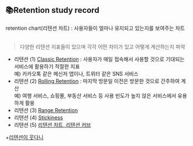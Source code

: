 ## 📚Retention study record    
retention chart(리텐션 차트) : 사용자들이 얼마나 유지되고 있는지를 보여주는 차트   
<br>

> 다양한 리텐션 지표들이 있으며 각각 어떤 차이가 있고 어떻게 계산하는지 파악 
- 리텐션 (1) [Classic Retention](https://velog.io/@datarian/retention1) : 사용자가 매일 접속해서 사용할 것으로 기대되는 서비스에 활용하기 적절한 지표  
예) 카카오톡 같은 메신저 앱이나, 트위터 같은 SNS 서비스
- 리텐션 (2) [Rolling Retention](https://velog.io/@datarian/retention2) : 마지막 방문일 이전은 방문한 것으로 간주하여 계산  
예) 여행 서비스, 쇼핑몰, 부동산 서비스 등 사용 빈도가 높지 않은 서비스에서 유용하게 활용
- 리텐션 (3) [Range Retention](https://velog.io/@datarian/retention3)  
- 리텐션 (4) [Stickiness](https://velog.io/@datarian/retention4)  
- 리텐션 (5) [리텐션 차트, 리텐션 커브](https://velog.io/@datarian/retention-analysis)  

+[리텐션이 웃다니](https://datarian.io/blog/munice-smile-retention?utm_source=openchat&utm_medium=social&utm_campaign=referral)

 

